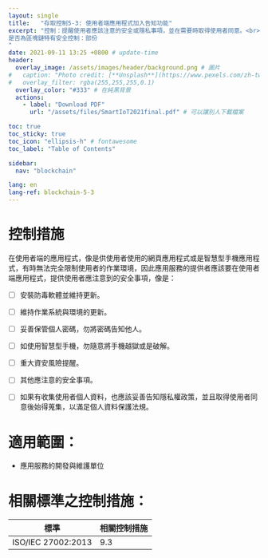 ```yaml
---
layout: single
title:   "存取控制5-3: 使用者端應用程式加入告知功能"
excerpt: "控制：提醒使用者應該注意的安全或隱私事項，並在需要時取得使用者同意。<br><br>
是否為區塊鏈特有安全控制：部份
" 
date: 2021-09-11 13:25 +0800 # update-time
header:
  overlay_image: /assets/images/header/background.png # 圖片
#   caption: "Photo credit: [**Unsplash**](https://www.pexels.com/zh-tw/search/earth/)" # 可以表示圖片來源
#   overlay_filter: rgba(255,255,255,0.1)
  overlay_color: "#333" # 在純黑背景
  actions:
    - label: "Download PDF"
      url: "/assets/files/SmartIoT2021final.pdf" # 可以讓別人下載檔案

toc: true
toc_sticky: true
toc_icon: "ellipsis-h" # fontawesome
toc_label: "Table of Contents"

sidebar:
  nav: "blockchain"

lang: en
lang-ref: blockchain-5-3
---
```



# 控制措施
在使用者端的應用程式，像是供使用者使用的網頁應用程式或是智慧型手機應用程式，有時無法完全限制使用者的作業環境，因此應用服務的提供者應該要在使用者端應用程式，提供使用者應注意到的安全事項，像是：

- [ ] 安裝防毒軟體並維持更新。
- [ ] 維持作業系統與環境的更新。
- [ ] 妥善保管個人密碼，勿將密碼告知他人。
- [ ] 如使用智慧型手機，勿隨意將手機越獄或是破解。
- [ ] 重大資安風險提醒。
- [ ] 其他應注意的安全事項。
- [ ] 如果有收集使用者個人資料，也應該妥善告知隱私權政策，並且取得使用者同意後始得蒐集，以滿足個人資料保護法規。


# 適用範圍：
- 應用服務的開發與維護單位



# 相關標準之控制措施：

| 標準           | 相關控制措施   |
| -------------- | -------------- |
| ISO/IEC 27002:2013| 9.3|